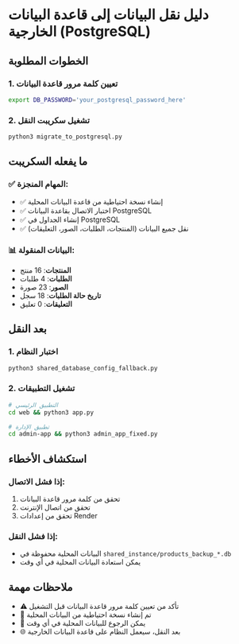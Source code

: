 # دليل نقل البيانات إلى قاعدة البيانات الخارجية (PostgreSQL)

## الخطوات المطلوبة

### 1. تعيين كلمة مرور قاعدة البيانات
```bash
export DB_PASSWORD='your_postgresql_password_here'
```

### 2. تشغيل سكريبت النقل
```bash
python3 migrate_to_postgresql.py
```

## ما يفعله السكريبت

### ✅ المهام المنجزة:
- ✅ إنشاء نسخة احتياطية من قاعدة البيانات المحلية
- ✅ اختبار الاتصال بقاعدة البيانات PostgreSQL
- ✅ إنشاء الجداول في PostgreSQL
- ✅ نقل جميع البيانات (المنتجات، الطلبات، الصور، التعليقات)

### 📊 البيانات المنقولة:
- **المنتجات**: 16 منتج
- **الطلبات**: 4 طلبات  
- **الصور**: 23 صورة
- **تاريخ حالة الطلبات**: 18 سجل
- **التعليقات**: 0 تعليق

## بعد النقل

### 1. اختبار النظام
```bash
python3 shared_database_config_fallback.py
```

### 2. تشغيل التطبيقات
```bash
# التطبيق الرئيسي
cd web && python3 app.py

# تطبيق الإدارة
cd admin-app && python3 admin_app_fixed.py
```

## استكشاف الأخطاء

### إذا فشل الاتصال:
1. تحقق من كلمة مرور قاعدة البيانات
2. تحقق من اتصال الإنترنت
3. تحقق من إعدادات Render

### إذا فشل النقل:
- البيانات المحلية محفوظة في `shared_instance/products_backup_*.db`
- يمكن استعادة البيانات المحلية في أي وقت

## ملاحظات مهمة

- ⚠️ تأكد من تعيين كلمة مرور قاعدة البيانات قبل التشغيل
- 💾 تم إنشاء نسخة احتياطية من البيانات المحلية
- 🔄 يمكن الرجوع للبيانات المحلية في أي وقت
- 🌐 بعد النقل، سيعمل النظام على قاعدة البيانات الخارجية
